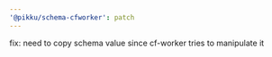 ```yaml
---
'@pikku/schema-cfworker': patch
---
```


fix: need to copy schema value since cf-worker tries to manipulate it
